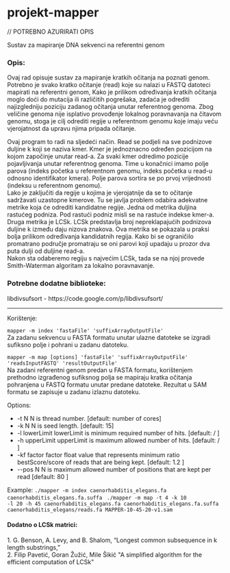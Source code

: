 projekt-mapper
==============

// POTREBNO AZURIRATI OPIS

Sustav za mapiranje DNA sekvenci na referentni genom


<h3>Opis:</h3>

<p>
Ovaj rad opisuje sustav za mapiranje kratkih očitanja na poznati genom.
Potrebno je svako kratko očitanje (read) koje su nalazi u FASTQ datoteci mapirati na referentni genom, 
Kako je prilikom određivanja kratkih očitanja moglo doći do mutacija ili različitih pogrešaka, zadaća je odrediti najizgledniju poziciju zadanog očitanja unutar referentnog genoma. Zbog veličine genoma nije isplativo provođenje lokalnog poravnavanja na čitavom genomu, stoga je cilj odrediti regije u referentnom genomu koje imaju veću vjerojatnost da upravu njima pripada očitanje.
</p>
<p>
Ovaj program to radi na sljedeći način. 
Read se podjeli na sve podnizove duljine k koji se naziva kmer. Kmer je jednoznacno određen pozicijom na kojom započinje unutar read-a.
Za svaki kmer odredimo pozicije pojavljivanja unutar referentnog genoma. Time u konačnici imamo polje parova (indeks početka u referentnom genomu, indeks početka u read-u odnosno identifikator kmera). Polje parova sortira se po prvoj vrijednosti (indeksu u referentnom genomu).<br>
Lako je zaključiti da regije u kojima je vjerojatnije da se to očitanje sadržavati uzastopne kmerove.
Tu se javlja problem odabira adekvatne metrike koja će odrediti kandidatne regije.
Jedna od metrika duljina rastućeg podniza. Pod rastući podniz misli se na rastuće indekse kmer-a. 
Druga metrika je LCSk. LCSk predstavlja broj nepreklapajućih podnizova duljine k između daju nizova znakova. Ova metrika se pokazala u praksi bolja
prilikom određivanja kandidatnih regija.
Kako bi se ograničilo promatrano područje promatraju se oni parovi koji upadaju u prozor dva puta dulji od duljine read-a.<br>
Nakon sta odaberemo regiju s najvećim LCSk, tada se na njoj provede Smith-Waterman algoritam za lokalno poravnavanje.


<h3>Potrebne dodatne biblioteke:</h3>
libdivsufsort - https://code.google.com/p/libdivsufsort/

<hr>Korištenje:</h3>

<p>
<code>mapper -m index 'fastaFile' 'suffixArrayOutputFile'</code><br>
Za zadanu sekvencu u FASTA formatu unutar ulazne datoteke se izgradi sufiksno polje i pohrani u zadanu datoteku.
</p>
<p>
<code>mapper -m map [options] 'fastaFile' 'suffixArrayOutputFile' 'readsInputFASTQ' 'resultOutputFile'</code><br>
Na zadani referentni genom predan u FASTA formatu, korištenjem prethodno izgrađenog sufiksnog polja se mapiraju kratka očitanja pohranjena u FASTQ formatu unutar predane datoteke. Rezultat u SAM formatu se zapisuje u zadanu izlaznu datoteku.

Options:
<ul>
<li>-t N      N is thread number. [default: number of cores]</li>
<li>-k N      N is seed length. [default: 15]</li>
<li>-l lowerLimit     lowerLimit is minimum required number of hits. [default: / ]</li>
<li>-h upperLimit    upperLimit is maximum allowed number of hits. [default: / ]</li>
<li>-kf factor     factor float value that represents minimum ratio bestScore/score of reads that are being kept. [default: 1.2 ]</li>
<li>--pos N     N is maximum allowed number of positions that are kept per read [default: 80 ]</li>
</ul>

Example: 
<code>./mapper -m index caenorhabditis_elegans.fa caenorhabditis_elegans.fa.suffa </code>
<code>./mapper -m map -t 4 -k 10 -l 20 -h 45 caenorhabditis_elegans.fa caenorhabditis_elegans.fa.suffa caenorhabditis_elegans/reads.fa MAPPER-10-45-20-v1.sam</code>
</p>



 
<h4>Dodatno o LCSk matrici:</h4>
1. G. Benson, A. Levy, and B. Shalom, “Longest common subsequence in k length
   substrings,” <br>
2. Filip Pavetić, Goran Žužić, Mile Šikić "A simplified algorithm for the efficient computation of LCSk"
